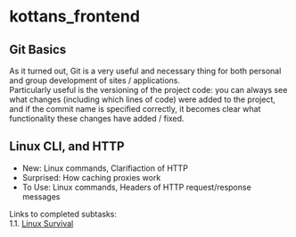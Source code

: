 # kottans_frontend

## Git Basics

As it turned out, Git is a very useful and necessary thing for both personal and group development of sites / applications.<br/>
Particularly useful is the versioning of the project code: you can always see what changes (including which lines of code) were added to the project, and if the commit name is specified correctly, it becomes clear what functionality these changes have added / fixed.

## Linux CLI, and HTTP

* New: Linux commands, Clarifiaction of HTTP
* Surprised: How caching proxies work
* To Use: Linux commands, Headers of HTTP request/response messages

Links to completed subtasks:<br/>
1.1. [Linux Survival](/task_1/Linux_Survival.png?raw=true)
